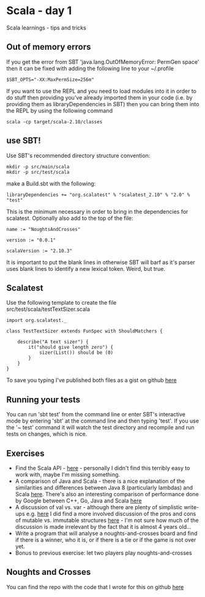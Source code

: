 # Scala - day 1
Scala learnings - tips and tricks

## Out of memory errors
If you get the error from SBT 'java.lang.OutOfMemoryError: PermGen space' then it can be fixed with adding the following line to your ~/.profile

	$SBT_OPTS="-XX:MaxPermSize=256m"

If you want to use the REPL and you need to load modules into it in order to do stuff then providing you've already imported them in your code (i.e. by providing them as libraryDependencies in SBT) then you can bring them into the REPL by using the following command

	scala -cp target/scala-2.10/classes

## use SBT!
Use SBT's recommended directory structure convention:

	mkdir -p src/main/scala
	mkdir -p src/test/scala

make a Build.sbt with the following:

	libraryDependencies += "org.scalatest" % "scalatest_2.10" % "2.0" % "test"

This is the minimum necessary in order to bring in the dependencies for scalatest. Optionally also add to the top of the file:

	name := "NoughtsAndCrosses"

	version := "0.0.1"
	
	scalaVersion := "2.10.3"

It is important to put the blank lines in otherwise SBT will barf as it's parser uses blank lines to identify a new lexical token. Weird, but true.

## Scalatest
Use the following template to create the file src/test/scala/testTextSizer.scala

	import org.scalatest._

	class TestTextSizer extends FunSpec with ShouldMatchers {

		describe("A text sizer") {
			it("should give length zero") {
	    		sizer(List()) should be (0)
			}
		}
	}

To save you typing I've published both files as a gist on github [here](http://j.mp/scala-day1)

## Running your tests
You can run 'sbt test' from the command line or enter SBT's interactive mode by entering 'sbt' at the command line and then typing 'test'. If you use the '~ test' command it will watch the test directory and recompile and run tests on changes, which is nice.

## Exercises

* Find the Scala API - [here](http://www.scala-lang.org/api/current/index.html#package) - personally I didn't find this terribly easy to work with, maybe I'm missing something.
* A comparison of Java and Scala - there is a nice explanation of the similarities and differences between Java 8 (particularly lambdas) and Scala [here](http://www.infoq.com/articles/java-8-vs-scala). There's also an interesting comparison of performance done by Google between C++, Go, Java and Scala [here](http://www.theregister.co.uk/2011/06/03/google_paper_on_cplusplus_java_scala_go/)
* A discussion of val vs. var - although there are plenty of simplistic write-ups e.g. [here](https://techvivek.wordpress.com/2009/09/13/scala-difference-between-var-and-val/) I did find a more involved discussion of the pros and cons of mutable vs. immutable structures [here](http://www.scala-lang.org/old/node/5367) - I'm not sure how much of the discussion is made irrelevant by the fact that it is almost 4 years old...
* Write a program that will analyse a noughts-and-crosses board and find if there is a winner, who it is, or if there is a tie or if the game is not over yet.
* Bonus to previous exercise: let two players play noughts-and-crosses

## Noughts and Crosses
You can find the repo with the code that I wrote for this on github [here](https://github.com/sleepyfox/7L7W-Scala/tree/master/day1/tictactoe)
